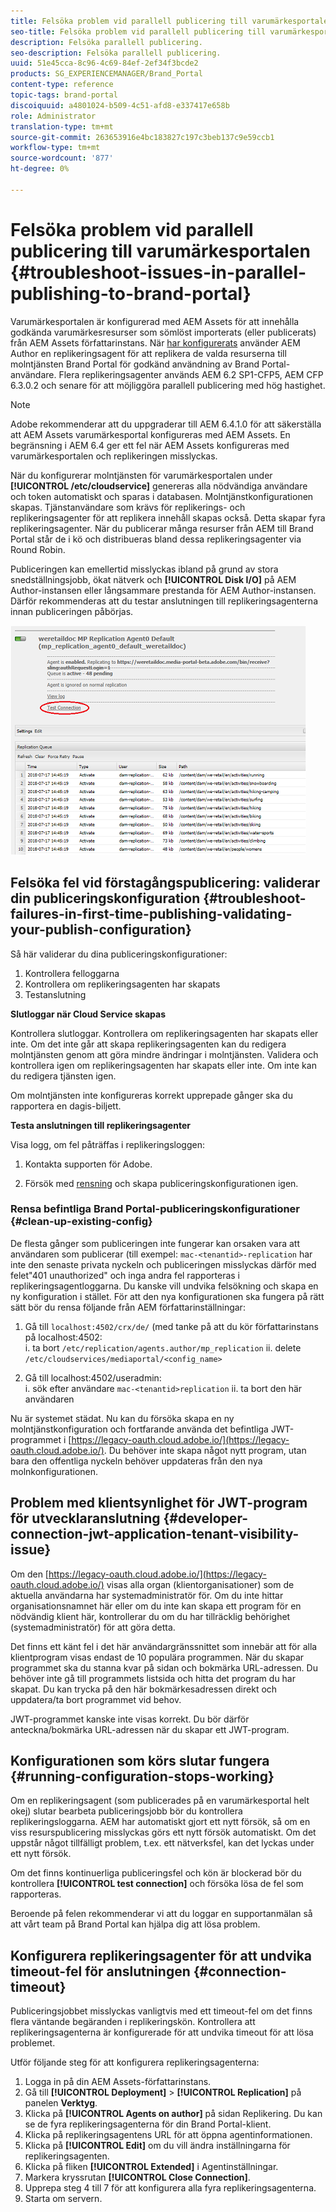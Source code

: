 ```yaml
---
title: Felsöka problem vid parallell publicering till varumärkesportalen
seo-title: Felsöka problem vid parallell publicering till varumärkesportalen
description: Felsöka parallell publicering.
seo-description: Felsöka parallell publicering.
uuid: 51e45cca-8c96-4c69-84ef-2ef34f3bcde2
products: SG_EXPERIENCEMANAGER/Brand_Portal
content-type: reference
topic-tags: brand-portal
discoiquuid: a4801024-b509-4c51-afd8-e337417e658b
role: Administrator
translation-type: tm+mt
source-git-commit: 263653916e4bc183827c197c3beb137c9e59ccb1
workflow-type: tm+mt
source-wordcount: '877'
ht-degree: 0%

---
```



# Felsöka problem vid parallell publicering till varumärkesportalen {#troubleshoot-issues-in-parallel-publishing-to-brand-portal}

Varumärkesportalen är konfigurerad med AEM Assets för att innehålla godkända varumärkesresurser som sömlöst importerats (eller publicerats) från AEM Assets författarinstans. När [har konfigurerats](../using/configure-aem-assets-with-brand-portal.md) använder AEM Author en replikeringsagent för att replikera de valda resurserna till molntjänsten Brand Portal för godkänd användning av Brand Portal-användare. Flera replikeringsagenter används AEM 6.2 SP1-CFP5, AEM CFP 6.3.0.2 och senare för att möjliggöra parallell publicering med hög hastighet.

>[!NOTE]
>
>Adobe rekommenderar att du uppgraderar till AEM 6.4.1.0 för att säkerställa att AEM Assets varumärkesportal konfigureras med AEM Assets. En begränsning i AEM 6.4 ger ett fel när AEM Assets konfigureras med varumärkesportalen och replikeringen misslyckas.

När du konfigurerar molntjänsten för varumärkesportalen under **[!UICONTROL /etc/cloudservice]** genereras alla nödvändiga användare och token automatiskt och sparas i databasen. Molntjänstkonfigurationen skapas. Tjänstanvändare som krävs för replikerings- och replikeringsagenter för att replikera innehåll skapas också. Detta skapar fyra replikeringsagenter. När du publicerar många resurser från AEM till Brand Portal står de i kö och distribueras bland dessa replikeringsagenter via Round Robin.

Publiceringen kan emellertid misslyckas ibland på grund av stora snedställningsjobb, ökat nätverk och **[!UICONTROL Disk I/O]** på AEM Author-instansen eller långsammare prestanda för AEM Author-instansen. Därför rekommenderas att du testar anslutningen till replikeringsagenterna innan publiceringen påbörjas.

![](assets/test-connection.png)

## Felsöka fel vid förstagångspublicering: validerar din publiceringskonfiguration {#troubleshoot-failures-in-first-time-publishing-validating-your-publish-configuration}

Så här validerar du dina publiceringskonfigurationer:

1. Kontrollera felloggarna
1. Kontrollera om replikeringsagenten har skapats
1. Testanslutning

**Slutloggar när Cloud Service skapas**

Kontrollera slutloggar. Kontrollera om replikeringsagenten har skapats eller inte. Om det inte går att skapa replikeringsagenten kan du redigera molntjänsten genom att göra mindre ändringar i molntjänsten. Validera och kontrollera igen om replikeringsagenten har skapats eller inte. Om inte kan du redigera tjänsten igen.

Om molntjänsten inte konfigureras korrekt upprepade gånger ska du rapportera en dagis-biljett.

**Testa anslutningen till replikeringsagenter**

Visa logg, om fel påträffas i replikeringsloggen:

1. Kontakta supporten för Adobe.

1. Försök med [rensning](../using/troubleshoot-parallel-publishing.md#clean-up-existing-config) och skapa publiceringskonfigurationen igen.

<!--
Comment Type: remark
Last Modified By: Mini Gulati (mgulati)
Last Modified Date: 2018-06-21T22:56:21.256-0400
<p>?? check and compare public key. At times public key is different</p>
<p>?? another thing to check in /useradmin</p>
-->

### Rensa befintliga Brand Portal-publiceringskonfigurationer {#clean-up-existing-config}

De flesta gånger som publiceringen inte fungerar kan orsaken vara att användaren som publicerar (till exempel: `mac-<tenantid>-replication` har inte den senaste privata nyckeln och publiceringen misslyckas därför med felet&quot;401 unauthorized&quot; och inga andra fel rapporteras i replikeringsagentloggarna. Du kanske vill undvika felsökning och skapa en ny konfiguration i stället. För att den nya konfigurationen ska fungera på rätt sätt bör du rensa följande från AEM författarinställningar:

1. Gå till `localhost:4502/crx/de/` (med tanke på att du kör författarinstans på localhost:4502:\
   i. ta bort `/etc/replication/agents.author/mp_replication`
ii. delete 
`/etc/cloudservices/mediaportal/<config_name>`

1. Gå till localhost:4502/useradmin:\
   i. sök efter användare `mac-<tenantid>replication`
ii. ta bort den här användaren

Nu är systemet städat. Nu kan du försöka skapa en ny molntjänstkonfiguration och fortfarande använda det befintliga JWT-programmet i [https://legacy-oauth.cloud.adobe.io/](https://legacy-oauth.cloud.adobe.io/). Du behöver inte skapa något nytt program, utan bara den offentliga nyckeln behöver uppdateras från den nya molnkonfigurationen.

## Problem med klientsynlighet för JWT-program för utvecklaranslutning {#developer-connection-jwt-application-tenant-visibility-issue}

Om den [https://legacy-oauth.cloud.adobe.io/](https://legacy-oauth.cloud.adobe.io/) visas alla organ (klientorganisationer) som de aktuella användarna har systemadministratör för. Om du inte hittar organisationsnamnet här eller om du inte kan skapa ett program för en nödvändig klient här, kontrollerar du om du har tillräcklig behörighet (systemadministratör) för att göra detta.

Det finns ett känt fel i det här användargränssnittet som innebär att för alla klientprogram visas endast de 10 populära programmen. När du skapar programmet ska du stanna kvar på sidan och bokmärka URL-adressen. Du behöver inte gå till programmets listsida och hitta det program du har skapat. Du kan trycka på den här bokmärkesadressen direkt och uppdatera/ta bort programmet vid behov.

JWT-programmet kanske inte visas korrekt. Du bör därför anteckna/bokmärka URL-adressen när du skapar ett JWT-program.

## Konfigurationen som körs slutar fungera {#running-configuration-stops-working}

<!--
Comment Type: draft

<p>If the running configuration stops working, either of the following two possibilities
<g class="gr_ gr_15 gr-alert gr_gramm gr_inline_cards gr_run_anim Grammar multiReplace" data-gr-id="15" id="15" style="font-size: 12px;">
are
</g> there:</p>
<p>1.
<g class="gr_ gr_14 gr-alert gr_gramm gr_inline_cards gr_run_anim Grammar only-ins doubleReplace replaceWithoutSep" data-gr-id="14" id="14">
Connection
</g> has failed, or</p>
<p>2. Publish has failed with permission to dam-replication-service denied, while connection has passed </p>
<p>If the connection has failed [1], the
<g class="gr_ gr_10 gr-alert gr_spell gr_inline_cards gr_run_anim ContextualSpelling ins-del multiReplace" data-gr-id="10" id="10">
fail safe
</g> way to fix it is to <a href="../using/troubleshoot-parallel-publishing.md#main-pars-header-1664955658">clean up</a> the existing Brand Portal publish configuration and recreate a publish configuration. </p>
<p>However, if the
<g class="gr_ gr_18 gr-alert gr_spell gr_inline_cards gr_run_anim ContextualSpelling" data-gr-id="18" id="18">
publish
</g> has failed with
<g class="gr_ gr_16 gr-alert gr_gramm gr_inline_cards gr_run_anim Grammar only-ins doubleReplace replaceWithoutSep" data-gr-id="16" id="16">
permission
</g> denied to dam-replication-service, raise a support ticket.</p>
-->

Om en replikeringsagent (som publicerades på en varumärkesportal helt okej) slutar bearbeta publiceringsjobb bör du kontrollera replikeringsloggarna. AEM har automatiskt gjort ett nytt försök, så om en viss resurspublicering misslyckas görs ett nytt försök automatiskt. Om det uppstår något tillfälligt problem, t.ex. ett nätverksfel, kan det lyckas under ett nytt försök.

Om det finns kontinuerliga publiceringsfel och kön är blockerad bör du kontrollera **[!UICONTROL test connection]** och försöka lösa de fel som rapporteras.

Beroende på felen rekommenderar vi att du loggar en supportanmälan så att vårt team på Brand Portal kan hjälpa dig att lösa problem.


## Konfigurera replikeringsagenter för att undvika timeout-fel för anslutningen {#connection-timeout}

Publiceringsjobbet misslyckas vanligtvis med ett timeout-fel om det finns flera väntande begäranden i replikeringskön. Kontrollera att replikeringsagenterna är konfigurerade för att undvika timeout för att lösa problemet.

Utför följande steg för att konfigurera replikeringsagenterna:
1. Logga in på din AEM Assets-författarinstans.
1. Gå till **[!UICONTROL Deployment]** > **[!UICONTROL Replication]** på panelen **Verktyg**.
1. Klicka på **[!UICONTROL Agents on author]** på sidan Replikering. Du kan se de fyra replikeringsagenterna för din Brand Portal-klient.
1. Klicka på replikeringsagentens URL för att öppna agentinformationen.
1. Klicka på **[!UICONTROL Edit]** om du vill ändra inställningarna för replikeringsagenten.
1. Klicka på fliken **[!UICONTROL Extended]** i Agentinställningar.
1. Markera kryssrutan **[!UICONTROL Close Connection]**.
1. Upprepa steg 4 till 7 för att konfigurera alla fyra replikeringsagenterna.
1. Starta om servern.